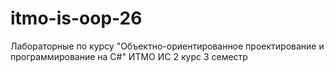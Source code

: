# itmo-is-oop-26
Лабораторные по курсу "Объектно-ориентированное проектирование и программирование на С#" ИТМО ИС 2 курс 3 семестр

